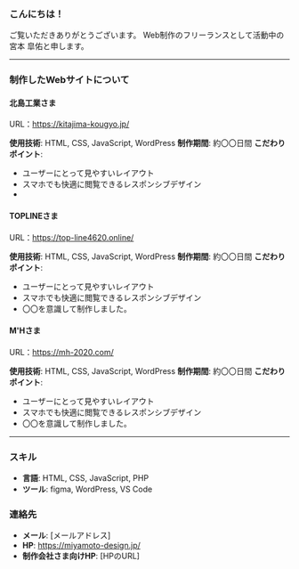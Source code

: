 
### こんにちは！

ご覧いただきありがとうございます。
Web制作のフリーランスとして活動中の宮本 皐佑と申します。

---

### 制作したWebサイトについて

#### 北島工業さま

URL：https://kitajima-kougyo.jp/

**使用技術**: HTML, CSS, JavaScript, WordPress
**制作期間**: 約〇〇日間
**こだわりポイント**:
- ユーザーにとって見やすいレイアウト
- スマホでも快適に閲覧できるレスポンシブデザイン
- 


#### TOPLINEさま

URL：https://top-line4620.online/

**使用技術**: HTML, CSS, JavaScript, WordPress
**制作期間**: 約〇〇日間
**こだわりポイント**:
- ユーザーにとって見やすいレイアウト
- スマホでも快適に閲覧できるレスポンシブデザイン
- 〇〇を意識して制作しました。


#### M'Hさま

URL：https://mh-2020.com/

**使用技術**: HTML, CSS, JavaScript, WordPress
**制作期間**: 約〇〇日間
**こだわりポイント**:
- ユーザーにとって見やすいレイアウト
- スマホでも快適に閲覧できるレスポンシブデザイン
- 〇〇を意識して制作しました。

---

### スキル

- **言語**: HTML, CSS, JavaScript, PHP
- **ツール**: figma, WordPress, VS Code

### 連絡先

- **メール**: [メールアドレス]
- **HP**: https://miyamoto-design.jp/
- **制作会社さま向けHP**: [HPのURL]

